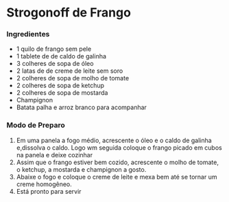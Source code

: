 # Strogonoff de Frango
### Ingredientes
- 1 quilo de frango sem pele
- 1 tablete de de caldo de galinha
- 3 colheres de sopa de óleo
- 2 latas de de creme de leite sem soro
- 2 colheres de sopa de molho de tomate
- 2 colheres de sopa de ketchup
- 2 colheres de sopa de mostarda
- Champignon
- Batata palha e arroz branco para acompanhar

### Modo de Preparo
1. Em uma panela a fogo médio, acrescente o óleo e o caldo de galinha e,dissolva o caldo. Logo wm seguida coloque o frango picado em cubos na panela e deixe cozinhar
2. Assim que o frango estiver bem cozido, acrescente o molho de tomate, o ketchup, a mostarda e champignon a gosto.
3. Abaixe o fogo e coloque o creme de leite e mexa bem até se tornar um creme homogêneo.
4. Está pronto para servir


